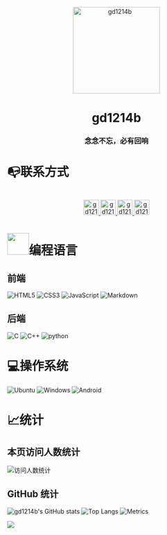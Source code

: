 <p align="center">
 <img width="200px" src="https://blog.gd1214b.icu/images/avatar.png" align="center" alt="gd1214b" />
 <h1 align="center">gd1214b</h1>
</p>

<h3 align="center">念念不忘，必有回响</h3>

# 📭联系方式
<p align="center">
<br/>
<a href="https://twitter.com/gd1214b">
  <img alt="gd1214b | Twitter" width="35px" src="https://cdn.gd1214b.tk/icon/telegram.png" />
</a>
<a href="https://t.me/gd1214b">
  <img alt="gd1214b's Telegram" width="35px" src="https://cdn.gd1214b.tk/icon/telegram.png" />
</a>
<a href="https://www.facebook.com/gd1214b">
  <img alt="gd1214b's Facebook" width="35px" src="https://cdn.gd1214b.tk/icon/facebook.png" />
</a>
<a href="https://github.com/gd1214b">
  <img alt="gd1214b's github" width="35px" src="https://cdn.gd1214b.tk/icon/github.png" />
</a>

</p>


# <img src="https://cdn.gd1214b.tk/giphy.gif" width="50">编程语言
## 前端
![HTML5](https://cdn.gd1214b.tk/icon/html.png) 
![CSS3](https://cdn.gd1214b.tk/icon/css.png) 
![JavaScript](https://cdn.gd1214b.tk/icon/css.png) 
![Markdown](https://cdn.gd1214b.tk/icon/markdown.png)
## 后端
![C](https://cdn.gd1214b.tk/icon/c.png) 
![C++](https://cdn.gd1214b.tk/icon/c++.png) 
![python](https://cdn.gd1214b.tk/icon/python.png)

# 💻操作系统
![Ubuntu](https://cdn.gd1214b.tk/icon/ubuntu.png)
![Windows](https://cdn.gd1214b.tk/icon/windows.png)
![Android](https://cdn.gd1214b.tk/icon/android.png)

# 📈统计
## 本页访问人数统计
![访问人数统计](https://count.getloli.com/get/@gd1214b-github?theme=gelbooru)

## GitHub 统计
![gd1214b's GitHub stats](https://github-stats.gd1214b.tk/api?username=gd1214b&show_icons=true&theme=radical)
![Top Langs](https://github-stats.gd1214b.tk/api/top-langs/?username=gd1214b&layout=compact&theme=radical)
![Metrics](https://cdn.gd1214b.tk/github-metrics.svg)

![](https://hit.yhype.me/github/profile?user_id=37929478)


